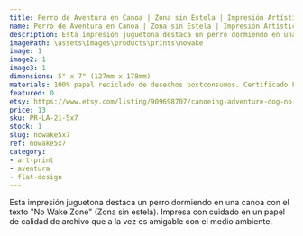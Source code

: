 ```yaml
---
title: Perro de Aventura en Canoa | Zona sin Estela | Impresión Artística
name: Perro de Aventura en Canoa | Zona sin Estela | Impresión Artística
description: Esta impresión juguetona destaca un perro dormiendo en una canoa con el texto "No Wake Zone" (Zona sin estela). Impresa con cuidado en un papel de calidad de archivo que a la vez es amigable con el medio ambiente.
imagePath: \assets\images\products\prints\nowake
image: 1
image2: 1
image3: 1
dimensions: 5" x 7" (127mm x 178mm)
materials: 100% papel reciclado de desechos postconsumos. Certificado FSC.
featured: 0
etsy: https://www.etsy.com/listing/909698707/canoeing-adventure-dog-no-wake-zone-art
price: 13
sku: PR-LA-21-5x7
stock: 1
slug: nowake5x7
ref: nowake5x7
category:
- art-print
- aventura
- flat-design
---
```

Esta impresión juguetona destaca un perro dormiendo en una canoa con el texto "No Wake Zone" (Zona sin estela). Impresa con cuidado en un papel de calidad de archivo que a la vez es amigable con el medio ambiente.
